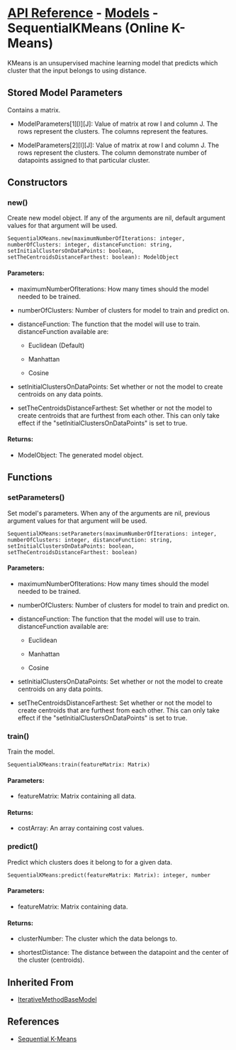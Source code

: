 # [API Reference](../../API.md) - [Models](../Models.md) - SequentialKMeans (Online K-Means)

KMeans is an unsupervised machine learning model that predicts which cluster that the input belongs to using distance.

## Stored Model Parameters

Contains a matrix.  

* ModelParameters[1][I][J]: Value of matrix at row I and column J. The rows represent the clusters. The columns represent the features.

* ModelParameters[2][I][J]: Value of matrix at row I and column J. The rows represent the clusters. The column demonstrate number of datapoints assigned to that particular cluster.

## Constructors

### new()

Create new model object. If any of the arguments are nil, default argument values for that argument will be used.

```
SequentialKMeans.new(maximumNumberOfIterations: integer, numberOfClusters: integer, distanceFunction: string, setInitialClustersOnDataPoints: boolean, setTheCentroidsDistanceFarthest: boolean): ModelObject
```

#### Parameters:

* maximumNumberOfIterations: How many times should the model needed to be trained.

* numberOfClusters: Number of clusters for model to train and predict on.

* distanceFunction: The function that the model will use to train. distanceFunction available are:
  
  *  Euclidean (Default)
    
  *  Manhattan
 
  *  Cosine

* setInitialClustersOnDataPoints: Set whether or not the model to create centroids on any data points.

* setTheCentroidsDistanceFarthest: Set whether or not the model to create centroids that are furthest from each other. This can only take effect if the "setInitialClustersOnDataPoints" is set to true.

#### Returns:

* ModelObject: The generated model object.

## Functions

### setParameters()

Set model's parameters. When any of the arguments are nil, previous argument values for that argument will be used.

```
SequentialKMeans:setParameters(maximumNumberOfIterations: integer, numberOfClusters: integer, distanceFunction: string, setInitialClustersOnDataPoints: boolean, setTheCentroidsDistanceFarthest: boolean)
```

#### Parameters:

* maximumNumberOfIterations: How many times should the model needed to be trained.

* numberOfClusters: Number of clusters for model to train and predict on.

* distanceFunction: The function that the model will use to train. distanceFunction available are:
  
  *  Euclidean
    
  *  Manhattan
 
  *  Cosine

* setInitialClustersOnDataPoints: Set whether or not the model to create centroids on any data points.

* setTheCentroidsDistanceFarthest: Set whether or not the model to create centroids that are furthest from each other. This can only take effect if the "setInitialClustersOnDataPoints" is set to true.

### train()

Train the model.

```
SequentialKMeans:train(featureMatrix: Matrix)
```

#### Parameters:

* featureMatrix: Matrix containing all data.

#### Returns:

* costArray: An array containing cost values.

### predict()

Predict which clusters does it belong to for a given data.

```
SequentialKMeans:predict(featureMatrix: Matrix): integer, number
```

#### Parameters:

* featureMatrix: Matrix containing data.

#### Returns:

* clusterNumber: The cluster which the data belongs to.

* shortestDistance: The distance between the datapoint and the center of the cluster (centroids).

## Inherited From

* [IterativeMethodBaseModel](IterativeMethodBaseModel.md)

## References

* [Sequential K-Means](https://www.cs.princeton.edu/courses/archive/fall08/cos436/Duda/C/sk_means.htm)
